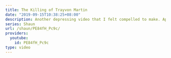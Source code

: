 ```yaml
---
title: The Killing of Trayvon Martin
date: "2019-09-15T10:38:25+08:00"
description: Another depressing video that I felt compelled to make. Apologies, folks.
series: Shaun
url: /shaun/PE84fH_Pc9c/
providers:
  youtube:
    id: PE84fH_Pc9c
type: video
---
```

